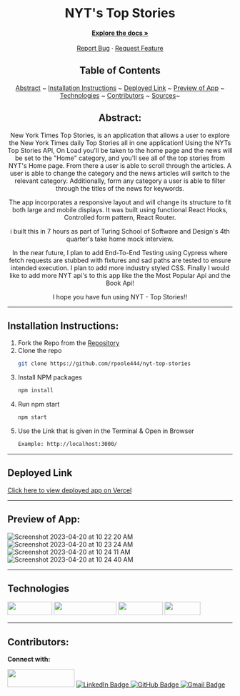 <div align="center">
<h1> NYT's Top Stories </h1>
</div>
  <p align="center">
    <a href="[https://github.com/grant-guru/grant-guru-fe](https://github.com/rpoole444/nyt-top-stories)"><strong>Explore the docs »</strong></a>
    <br />
    <br />
    <a href="https://github.com/rpoole444/nyt-top-stories/issues">Report Bug</a>
    ·
    <a href="https://github.com/rpoole444/nyt-top-stories/issues">Request Feature</a>
  </p>

</div>

<div align="center">

## Table of Contents

[Abstract](#abstract) ~
[Installation Instructions](#installation-instructions) ~
[Deployed Link](#deployed-link) ~
[Preview of App](#preview-of-app) ~
[Technologies](#technologies) ~
[Contributors](#contributors) ~
[Sources](#sources)~

</div>

<div align="center">

## Abstract:

[//]: <> (Briefly describe what you built and its features. What problem is the app solving? How does this application solve that problem?)

New York Times Top Stories, is an application that allows a user to explore the New York Times daily Top Stories all in one application! Using the NYTs Top Stories API, On Load you'll be taken to the home page and the news will be set to the "Home" category, and you'll see all of the top stories from NYT's Home page. From there a user is able to scroll through the articles.  A user is able to change the category and the news articles will switch to the relevant category. Additionally, form any category a user is able to filter through the titles of the news for keywords. 

The app incorporates a responsive layout and will change its structure to fit both large and mobile displays. It was built using functional React Hooks, Controlled form pattern, React Router.  

i built this in 7 hours as part of Turing School of Software and Design's 4th quarter's take home mock interview.

 In the near future, I plan to add  End-To-End Testing using Cypress where fetch requests are stubbed with fixtures and sad paths are tested to ensure intended execution. I plan to add more industry styled CSS. Finally I would like to add more NYT api's to this app like the the Most Popular Api and the Book Api!
  
I hope you have fun using NYT - Top Stories!!

 
  
</div>

---

## Installation Instructions:

[//]: <> (What steps does a person have to take to get your app cloned down and running?)

1. Fork the Repo from the [Repository](https://github.com/rpoole444/nyt-top-stories)
2. Clone the repo
   ```sh
   git clone https://github.com/rpoole444/nyt-top-stories
   ```
3. Install NPM packages
   ```sh
   npm install
   ```
4. Run npm start
   ```sh
   npm start
   ```
5. Use the Link that is given in the Terminal & Open in Browser
   ```sh
   Example: http://localhost:3000/
   ```

---
  
## Deployed Link

[Click here to view deployed app on Vercel](https://grant-guru-fe.vercel.app/)

---

## Preview of App:
[//]: <> (Provide ONE gif or screenshot of your application - choose the "coolest" piece of functionality to show off.)

![Screenshot 2023-04-20 at 10 22 20 AM](https://user-images.githubusercontent.com/111818942/233412709-55b9a18a-d1d7-4ac3-b024-5ffc63a655c0.png)
![Screenshot 2023-04-20 at 10 23 24 AM](https://user-images.githubusercontent.com/111818942/233412938-24146fa3-cdf4-4cdf-a5a9-00bb3dcc5217.png)
![Screenshot 2023-04-20 at 10 24 11 AM](https://user-images.githubusercontent.com/111818942/233413147-4719010e-f548-41e9-b19f-94d4221b4220.png)
![Screenshot 2023-04-20 at 10 24 40 AM](https://user-images.githubusercontent.com/111818942/233413256-42c6456f-d1f3-4598-adc1-a14d7ebf30c4.png)


---

## Technologies

<div>
  <img src="https://img.shields.io/badge/-react-333333?logo=react&style=for-the-badge" width="100" height="30"/>
  <img src="https://img.shields.io/badge/-react%20router-f44250?logo=react%20router&logoColor=white&style=for-the-badge" width="140" height="30"/>
  <img src="https://img.shields.io/badge/-CSS3-315780?logo=css3&style=for-the-badge" width="100" height="30"/>
  <img src="https://img.shields.io/badge/-npm-c12127?logo=npm&logoColor=white&style=for-the-badge" width="80"  height="30"/>
</div>

---

## Contributors:

[//]: <> (Who worked on this application? Link to their GitHubs.)

<div>
  <p><strong>Connect with:</strong></p>
  <img src="https://img.shields.io/badge/Reid%20Poole-Front--End-orange" height="40" width="150">
  <a href="https://www.linkedin.com/in/reid-poole/"> 
    <img src="https://img.shields.io/badge/LinkedIn-blue?style=for-the-badge&logo=linkedin&logoColor=white" alt="LinkedIn Badge"/>
  </a>
  <a href="https://github.com/rpoole444">
    <img src="https://img.shields.io/badge/-github-black?style=for-the-badge&logo=github&logoColor=white" alt="GitHub Badge">
  </a>
  <a href="mailto: poole.reid@gmail.com">
    <img src="https://img.shields.io/badge/-gmail-red?style=for-the-badge&logo=gmail&logoColor=white" alt="Gmail Badge">
  </a>
</div>

